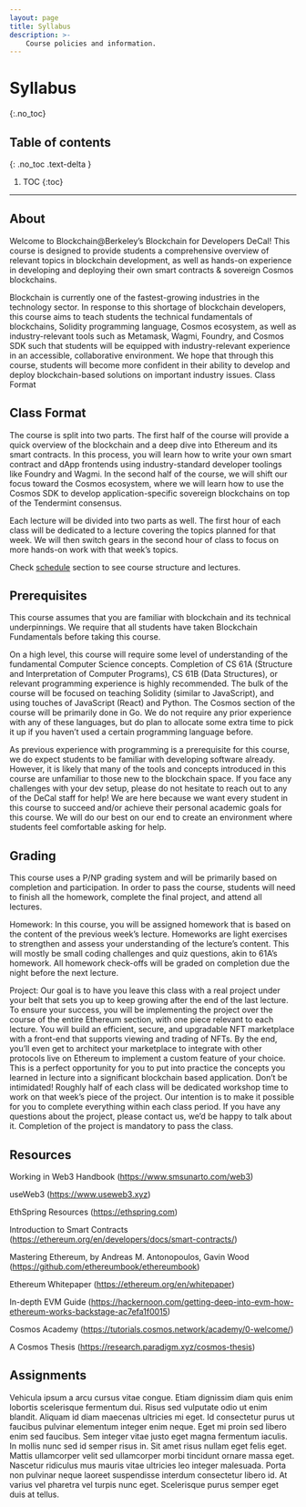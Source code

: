 ```yaml
---
layout: page
title: Syllabus
description: >-
    Course policies and information.
---
```


# Syllabus
{:.no_toc}

## Table of contents
{: .no_toc .text-delta }

1. TOC
{:toc}

---

## About

Welcome to Blockchain@Berkeley’s Blockchain for Developers DeCal! This course is designed to provide students a comprehensive overview of relevant topics in blockchain development, as well as hands-on experience in developing and deploying their own smart contracts & sovereign Cosmos blockchains.  

Blockchain is currently one of the fastest-growing industries in the technology sector. In response to this shortage of blockchain developers, this course aims to teach students the technical fundamentals of blockchains, Solidity programming language, Cosmos ecosystem, as well as industry-relevant tools such as Metamask, Wagmi, Foundry, and Cosmos SDK such that students will be equipped with industry-relevant experience in an accessible, collaborative environment. We hope that through this course, students will become more confident in their ability to develop and deploy blockchain-based solutions on important industry issues.
Class Format

## Class Format

The course is split into two parts. The first half of the course will provide a quick overview of the blockchain and a deep dive into Ethereum and its smart contracts. In this process, you will learn how to write your own smart contract and dApp frontends using industry-standard developer toolings like Foundry and Wagmi. In the second half of the course, we will shift our focus toward the Cosmos ecosystem, where we will learn how to use the Cosmos SDK to develop application-specific sovereign blockchains on top of the Tendermint consensus. 

Each lecture will be divided into two parts as well. The first hour of each class will be dedicated to a lecture covering the topics planned for that week. We will then switch gears in the second hour of class to focus on more hands-on work with that week’s topics. 

Check [schedule]() section to see course structure and lectures.

## Prerequisites

This course assumes that you are familiar with blockchain and its technical underpinnings. We require that all students have taken Blockchain Fundamentals before taking this course.

On a high level, this course will require some level of understanding of the fundamental Computer Science concepts. Completion of CS 61A (Structure and Interpretation of Computer Programs), CS 61B (Data Structures), or relevant programming experience is highly recommended. 
The bulk of the course will be focused on teaching Solidity (similar to JavaScript), and using touches of JavaScript (React) and Python. The Cosmos section of the course will be primarily done in Go. We do not require any prior experience with any of these languages, but do plan to allocate some extra time to pick it up if you haven’t used a certain programming language before.

As previous experience with programming is a prerequisite for this course, we do expect students to be familiar with developing software already. However, it is likely that many of the tools and concepts introduced in this course are unfamiliar to those new to the blockchain space. If you face any challenges with your dev setup, please do not hesitate to reach out to any of the DeCal staff for help! We are here because we want every student in this course to succeed and/or achieve their personal academic goals for this course. We will do our best on our end to create an environment where students feel comfortable asking for help. 

## Grading

This course uses a P/NP grading system and will be primarily based on completion and participation. In order to pass the course, students will need to finish all the homework, complete the final project, and attend all lectures. 

Homework: In this course, you will be assigned homework that is based on the content of the previous week’s lecture. Homeworks are light exercises to strengthen and assess your understanding of the lecture’s content. This will mostly be small coding challenges and quiz questions, akin to 61A’s homework. All homework check-offs will be graded on completion due the night before the next lecture. 

Project: Our goal is to have you leave this class with a real project under your belt that sets you up to keep growing after the end of the last lecture. To ensure your success, you will be implementing the project over the course of the entire Ethereum section, with one piece relevant to each lecture. You will build an efficient, secure, and upgradable NFT marketplace with a front-end that supports viewing and trading of NFTs. By the end, you’ll even get to architect your marketplace to integrate with other protocols live on Ethereum to implement a custom feature of your choice. 
This is a perfect opportunity for you to put into practice the concepts you learned in lecture into a significant blockchain based application. Don’t be intimidated! Roughly half of each class will be dedicated workshop time to work on that week’s piece of the project. Our intention is to make it possible for you to complete everything within each class period.
If you have any questions about the project, please contact us, we’d be happy to talk about it. Completion of the project is mandatory to pass the class. 

## Resources

Working in Web3 Handbook (https://www.smsunarto.com/web3)

useWeb3 (https://www.useweb3.xyz)

EthSpring Resources (https://ethspring.com)

Introduction to Smart Contracts (https://ethereum.org/en/developers/docs/smart-contracts/)

Mastering Ethereum, by Andreas M. Antonopoulos, Gavin Wood (https://github.com/ethereumbook/ethereumbook)

Ethereum Whitepaper (https://ethereum.org/en/whitepaper)

In-depth EVM Guide (https://hackernoon.com/getting-deep-into-evm-how-ethereum-works-backstage-ac7efa1f0015)

Cosmos Academy (https://tutorials.cosmos.network/academy/0-welcome/)

A Cosmos Thesis (https://research.paradigm.xyz/cosmos-thesis)

## Assignments

Vehicula ipsum a arcu cursus vitae congue. Etiam dignissim diam quis enim lobortis scelerisque fermentum dui. Risus sed vulputate odio ut enim blandit. Aliquam id diam maecenas ultricies mi eget. Id consectetur purus ut faucibus pulvinar elementum integer enim neque. Eget mi proin sed libero enim sed faucibus. Sem integer vitae justo eget magna fermentum iaculis. In mollis nunc sed id semper risus in. Sit amet risus nullam eget felis eget. Mattis ullamcorper velit sed ullamcorper morbi tincidunt ornare massa eget. Nascetur ridiculus mus mauris vitae ultricies leo integer malesuada. Porta non pulvinar neque laoreet suspendisse interdum consectetur libero id. At varius vel pharetra vel turpis nunc eget. Scelerisque purus semper eget duis at tellus.
